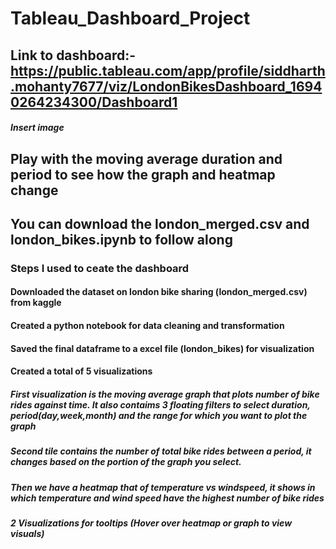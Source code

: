 # Tableau_Dashboard_Project

## Link to dashboard:- https://public.tableau.com/app/profile/siddharth.mohanty7677/viz/LondonBikesDashboard_16940264234300/Dashboard1
##### Insert image

## Play with the moving average duration and period to see how the graph and heatmap change


## You can download the london_merged.csv and london_bikes.ipynb to follow along

### Steps I used to ceate the dashboard
#### Downloaded the dataset on london bike sharing (london_merged.csv) from kaggle
#### Created a python notebook for data cleaning and transformation
#### Saved the final dataframe to a excel file (london_bikes) for visualization
#### Created a total of 5 visualizations 
##### First visualization is the moving average graph that plots number of bike rides against time. It also contaims 3 floating filters to select duration, period(day,week,month) and the range for which you want to plot the graph
##### Second tile contains the number of total bike rides between a period, it changes based on the portion of the graph you select.
##### Then we have a heatmap that of temperature vs windspeed, it shows in which temperature and wind speed have the highest number of bike rides
##### 2 Visualizations for tooltips (Hover over heatmap or graph to view visuals)
##### 
